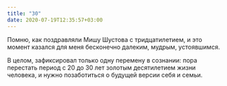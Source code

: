 ```yaml
---
title: "30"
date: 2020-07-19T12:35:57+03:00
---
```

Помню, как поздравляли Мишу Шустова с тридцатилетием, и это момент казался для меня бесконечно далеким, мудрым, устоявшимся.

В целом, зафиксировал только одну перемену в сознании: пора перестать период с 20 до 30&nbsp;лет золотым десятилетием жизни человека, и нужно позаботиться о будущей версии себя и семьи.
